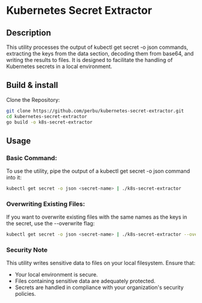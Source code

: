 # Kubernetes Secret Extractor
## Description

This utility processes the output of kubectl get secret -o json <secret-name> commands, extracting the keys from the data section, decoding them from base64, and writing the results to files. It is designed to facilitate the handling of Kubernetes secrets in a local environment.

## Build & install

Clone the Repository:

```bash
git clone https://github.com/perbu/kubernetes-secret-extractor.git
cd kubernetes-secret-extractor
go build -o k8s-secret-extractor
```

## Usage

### Basic Command:
To use the utility, pipe the output of a kubectl get secret -o json command into it:

```bash
kubectl get secret -o json <secret-name> | ./k8s-secret-extractor
```

### Overwriting Existing Files:
If you want to overwrite existing files with the same names as the keys in the secret, use the --overwrite flag:

```bash
kubectl get secret -o json <secret-name> | ./k8s-secret-extractor --overwrite
```

### Security Note

This utility writes sensitive data to files on your local filesystem. Ensure that:

- Your local environment is secure.
- Files containing sensitive data are adequately protected.
- Secrets are handled in compliance with your organization's security policies.
